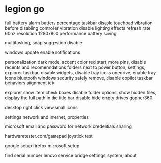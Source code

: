 # legion go

full battery alarm
battery percentage taskbar
disable touchpad vibration before disabling controller vibration
disable lighting effects
refresh rate 60hz
resolution 1280x800
performance battery saving

multitasking, snap suggestion disable

windows update
enable notifications

personalization
dark mode, accent color red
start, more pins, disable recents and recomenndations
folders next to power button, settings, explorer
taskbar, disable widgets, disable tray icons onedrive, enable tray icons bluetooth windows security safely remove, disable copilot
taskbar behaviors alignment left

explorer show item check boxes disable
folder options, show hidden files, display the full path in the title bar
disable hide empty drives
gopher360

desktop right click view small icons

settings network and internet, properties

microsoft email and password for network credentials sharing

hardwaretester.com/gamepad
joystick test

google setup
firefox
microsoft setup

find serial number
lenovo service bridge
settings, system, about
